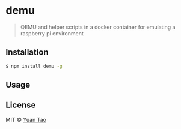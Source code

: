 # demu

> QEMU and helper scripts in a docker container for emulating a raspberry pi environment

## Installation

```sh
$ npm install demu -g
```

## Usage

## License

MIT © [Yuan Tao](https://github.com/taoyuan)
